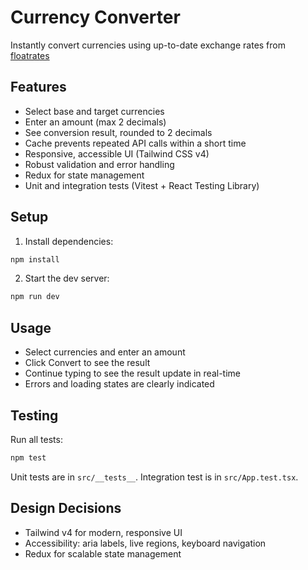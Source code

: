 
# Currency Converter

Instantly convert currencies using up-to-date exchange rates from [floatrates](http://floatrates.com)

## Features
- Select base and target currencies
- Enter an amount (max 2 decimals)
- See conversion result, rounded to 2 decimals
- Cache prevents repeated API calls within a short time
- Responsive, accessible UI (Tailwind CSS v4)
- Robust validation and error handling
- Redux for state management
- Unit and integration tests (Vitest + React Testing Library)

## Setup
1. Install dependencies:
  ```sh
  npm install
  ```
2. Start the dev server:
  ```sh
  npm run dev
  ```

## Usage
- Select currencies and enter an amount
- Click Convert to see the result
- Continue typing to see the result update in real-time
- Errors and loading states are clearly indicated

## Testing
Run all tests:
```sh
npm test
```
Unit tests are in `src/__tests__`. Integration test is in `src/App.test.tsx`.

## Design Decisions
- Tailwind v4 for modern, responsive UI
- Accessibility: aria labels, live regions, keyboard navigation
- Redux for scalable state management